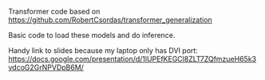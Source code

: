 
Transformer code based on https://github.com/RobertCsordas/transformer_generalization

Basic code to load these models and do inference. 

Handy link to slides because my laptop only has DVI port: https://docs.google.com/presentation/d/1lUPEfKEGCl8ZLT7ZQfmzueH65k3vdcoG2GrNPVDpB6M/

